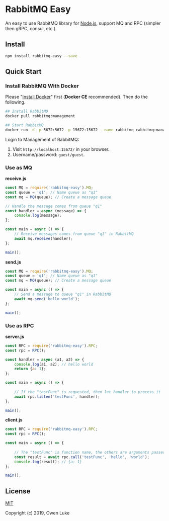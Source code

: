 
# RabbitMQ Easy

An easy to use RabbitMQ library for [Node.js](https://nodejs.org), support MQ and RPC (simpler then gRPC, consul, etc.).


## Install

```bash
npm install rabbitmq-easy --save
```

## Quick Start

### Install RabbitMQ With Docker

Please "[Install Docker](https://docs.docker.com/v17.09/engine/installation/#supported-platforms)" first (**Docker CE** recommended). Then do the following.

```bash
## Install RabbitMQ 
docker pull rabbitmq:management

## Start RabbitMQ
docker run -d -p 5672:5672 -p 15672:15672 --name rabbitmq rabbitmq:management
```

Login to Management of RabbitMQ:
1. Visit `http://localhost:15672/` in your browser.
2. Username/password: `guest/guest`.


### Use as MQ

**receive.js**

```js
const MQ = require('rabbitmq-easy').MQ;
const queue = 'q1'; // Name queue as "q1"
const mq = MQ(queue); // Create a message queue

// Handle the message comes from queue "q1"
const handler = async (message) => {
    console.log(message);
};

const main = async () => {
    // Receive messages comes from queue "q1" in RabbitMQ
    await mq.receive(handler);
};

main();
```

**send.js**

```js
const MQ = require('rabbitmq-easy').MQ;
const queue = 'q1'; // Name queue as "q1"
const mq = MQ(queue); // Create a message queue

const main = async () => {
    // Send a message to queue "q1" in RabbitMQ
    await mq.send('hello world');
};

main();
```

### Use as RPC

**server.js**

```js
const RPC = require('rabbitmq-easy').RPC;
const rpc = RPC();

const handler = async (a1, a2) => {
	console.log(a1, a2); // hello world
	return {a: 1};
};

const main = async () => {
	
	// If the "testFunc" is requested, then let handler to process it
	await rpc.listen('testFunc', handler);
};

main();
```

**client.js**

```js
const RPC = require('rabbitmq-easy').RPC;
const rpc = RPC();

const main = async () => {
	
	// The "testFunc" is function name, the others are arguments passed to function "testFunc"
	const result = await rpc.call('testFunc', 'hello', 'world');
	console.log(result); // {a: 1}
};

main();
```

## License

[MIT](LICENSE)

Copyright (c) 2019, Owen Luke
